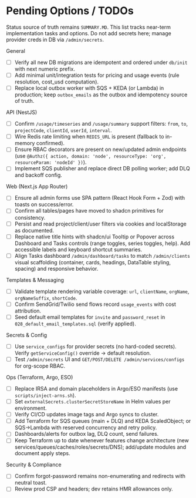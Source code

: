 # Pending Options / TODOs

Status source of truth remains `SUMMARY.MD`. This list tracks near-term implementation tasks and options. Do not add secrets here; manage provider creds in DB via `/admin/secrets`.

General
- [ ] Verify all new DB migrations are idempotent and ordered under `db/init` with next numeric prefix.
- [ ] Add minimal unit/integration tests for pricing and usage events (rule resolution, cost_usd computation).
- [ ] Replace local outbox worker with SQS + KEDA (or Lambda) in production; keep `outbox_emails` as the outbox and idempotency source of truth.

API (NestJS)
- [ ] Confirm `/usage/timeseries` and `/usage/summary` support filters: `from`, `to`, `projectCode`, `clientId`, `userId`, `interval`.
- [ ] Wire Redis rate limiting when `REDIS_URL` is present (fallback to in-memory confirmed).
- [ ] Ensure RBAC decorators are present on new/updated admin endpoints (use `@Authz({ action, domain: 'node', resourceType: 'org', resourceParam: 'nodeId' })`).
- [ ] Implement SQS publisher and replace direct DB polling worker; add DLQ and backoff config.

Web (Next.js App Router)
- [ ] Ensure all admin forms use SPA pattern (React Hook Form + Zod) with toasts on success/error.
- [ ] Confirm all tables/pages have moved to shadcn primitives for consistency.
- [ ] Persist and read project/client/user filters via cookies and localStorage as documented.
- [ ] Replace native title hints with shadcn/ui Tooltip or Popover across Dashboard and Tasks controls (range toggles, series toggles, help). Add accessible labels and keyboard shortcut summaries.
- [ ] Align Tasks dashboard `/admin/dashboard/tasks` to match `/admin/clients` visual scaffolding (container, cards, headings, DataTable styling, spacing) and responsive behavior.

Templates & Messaging
- [ ] Validate template rendering variable coverage: `url`, `clientName`, `orgName`, `orgNameSuffix`, `shortCode`.
- [ ] Confirm SendGrid/Twilio send flows record `usage_events` with cost attribution.
- [ ] Seed default email templates for `invite` and `password_reset` in `028_default_email_templates.sql` (verify applied).

Secrets & Config
- [ ] Use `service_configs` for provider secrets (no hard-coded secrets). Verify `getServiceConfig()` override → default resolution.
- [ ] Test `/admin/secrets` UI and `GET/POST/DELETE /admin/services/configs` for org-scope RBAC.

Ops (Terraform, Argo, ESO)
- [ ] Replace IRSA and domain placeholders in Argo/ESO manifests (use `scripts/inject-arns.sh`).
- [ ] Set `externalSecrets.clusterSecretStoreName` in Helm values per environment.
- [ ] Verify CI/CD updates image tags and Argo syncs to cluster.
- [ ] Add Terraform for SQS queues (main + DLQ) and KEDA ScaledObject; or SQS→Lambda with reserved concurrency and retry policy.
- [ ] Dashboards/alerts for outbox lag, DLQ count, send failures.
- [ ] Keep Terraform up to date whenever features change architecture (new services/queues/caches/roles/secrets/DNS); add/update modules and document apply steps.

Security & Compliance
- [ ] Confirm forgot-password remains non-enumerating and redirects with neutral toast.
- [ ] Review prod CSP and headers; dev retains HMR allowances only.
